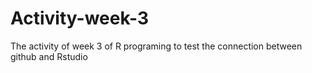 # Activity-week-3
The activity of week 3 of R programing to test the connection between github and Rstudio
